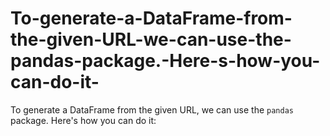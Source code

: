 # To-generate-a-DataFrame-from-the-given-URL-we-can-use-the-pandas-package.-Here-s-how-you-can-do-it-
To generate a DataFrame from the given URL, we can use the `pandas` package. Here's how you can do it:
